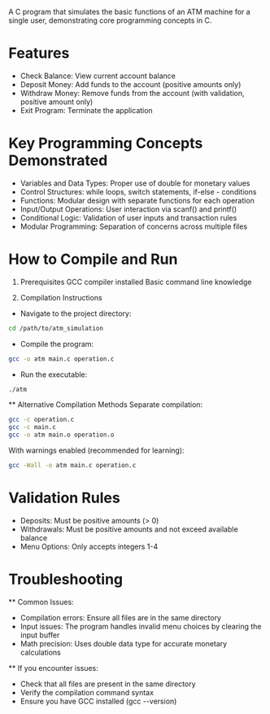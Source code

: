 A C program that simulates the basic functions of an ATM machine for a single user, demonstrating core programming concepts in C.

# Features
- Check Balance: View current account balance
- Deposit Money: Add funds to the account (positive amounts only)
- Withdraw Money: Remove funds from the account (with validation, positive amount only)
- Exit Program: Terminate the application

# Key Programming Concepts Demonstrated
- Variables and Data Types: Proper use of double for monetary values
- Control Structures: while loops, switch statements, if-else - conditions
- Functions: Modular design with separate functions for each operation
- Input/Output Operations: User interaction via scanf() and printf()
- Conditional Logic: Validation of user inputs and transaction rules
- Modular Programming: Separation of concerns across multiple files

# How to Compile and Run
1. Prerequisites
GCC compiler installed
Basic command line knowledge

2. Compilation Instructions
- Navigate to the project directory:
```bash
cd /path/to/atm_simulation
```

- Compile the program:
```bash
gcc -o atm main.c operation.c
```
- Run the executable:
```bash
./atm
```
** Alternative Compilation Methods
Separate compilation:
```bash
gcc -c operation.c
gcc -c main.c
gcc -o atm main.o operation.o
```
With warnings enabled (recommended for learning):
```bash
gcc -Wall -o atm main.c operation.c
```

# Validation Rules
- Deposits: Must be positive amounts (> 0)
- Withdrawals: Must be positive amounts and not exceed available balance
- Menu Options: Only accepts integers 1-4

# Troubleshooting
** Common Issues:
- Compilation errors: Ensure all files are in the same directory
- Input issues: The program handles invalid menu choices by clearing the input buffer
- Math precision: Uses double data type for accurate monetary calculations

** If you encounter issues:
- Check that all files are present in the same directory
- Verify the compilation command syntax
- Ensure you have GCC installed (gcc --version)